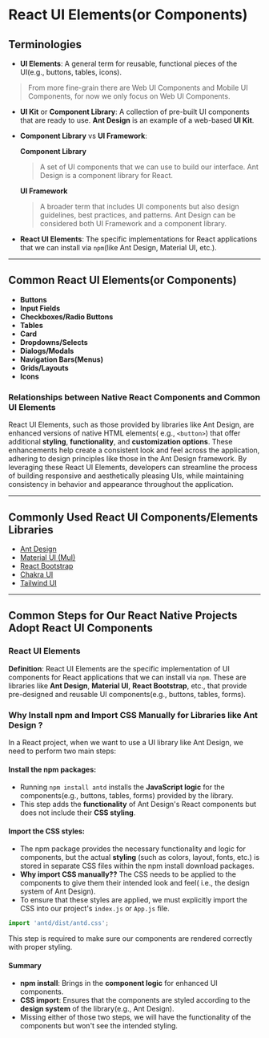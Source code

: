 # React UI Elements(or Components)

## Terminologies

- **UI Elements**: A general term for reusable, functional pieces of the UI(e.g., buttons, tables, icons).

> From more fine-grain there are Web UI Components and Mobile UI Components, for now we only focus on Web UI Components.

- **UI Kit** or **Component Library**: A collection of pre-built UI components that are ready to use. **Ant Design** is
  an example of a web-based **UI Kit**.

- **Component Library** vs **UI Framework**:

  **Component Library**

  > A set of UI components that we can use to build our interface. Ant Design is a component library for React.

  **UI Framework**

  > A broader term that includes UI components but also design guidelines, best practices, and patterns. Ant Design can
  be considered both UI Framework and a component library.

- **React UI Elements**: The specific implementations for React applications that we can install via `npm`(like Ant
  Design, Material UI, etc.).

--- 

## Common React UI Elements(or Components)

- **Buttons**
- **Input Fields**
- **Checkboxes/Radio Buttons**
- **Tables**
- **Card**
- **Dropdowns/Selects**
- **Dialogs/Modals**
- **Navigation Bars(Menus)**
- **Grids/Layouts**
- **Icons**

### Relationships between Native React Components and Common UI Elements
 
React UI Elements, such as those provided by libraries like Ant Design, are enhanced versions of native HTML elements(
e.g., `<button>`)
that offer additional **styling**, **functionality**, and **customization options**. These enhancements help create a
consistent look and feel
across the application, adhering to design principles like those in the Ant Design framework.
By leveraging these React UI Elements, developers can streamline the process of building responsive and aesthetically
pleasing UIs,
while maintaining consistency in behavior and appearance throughout the application.

---

## Commonly Used React UI Components/Elements Libraries

- [Ant Design](https://4x.ant.design/)
- [Material UI (MuI)](https://mui.com/material-ui/getting-started/)
- [React Bootstrap](https://react-bootstrap.netlify.app/docs/components/accordion)
- [Chakra UI](https://v2.chakra-ui.com/docs/components)
- [Tailwind UI](https://tailwindui.com/documentation)

--- 

## Common Steps for Our React Native Projects Adopt React UI Components

### React UI Elements

**Definition**: React UI Elements are the specific implementation of UI components for React applications that we can
install via `npm`. These are libraries like **Ant Design**, **Material UI**, **React Bootstrap**, etc., that provide
pre-designed and reusable UI components(e.g., buttons, tables, forms).

### Why Install npm and Import CSS Manually for Libraries like Ant Design ?

In a React project, when we want to use a UI library like Ant Design, we need to perform two main steps:

#### Install the npm packages:

* Running `npm install antd` installs the **JavaScript logic** for the components(e.g., buttons, tables, forms) provided
  by the library.
* This step adds the **functionality** of Ant Design's React components but does not include their **CSS styling**.

#### Import the CSS styles:

* The npm package provides the necessary functionality and logic for components, but the actual **styling** (such as
  colors, layout, fonts, etc.) is stored in separate CSS files within the npm install download packages.
* **Why import CSS manually??** The CSS needs to be applied to the components to give them their intended look and feel(
  i.e., the design system of Ant Design). 
* To ensure that these styles are applied, we must explicitly import the CSS into our project's `index.js` or `App.js` file. 
```javascript
import 'antd/dist/antd.css'; 
```
This step is required to make sure our components are rendered correctly with proper styling. 

#### Summary 
* **npm install**: Brings in the **component logic** for enhanced UI components. 
* **CSS import**: Ensures that the components are styled according to the **design system** of the library(e.g., Ant Design).
* Missing either of those two steps, we will have the functionality of the components but won't see the intended styling.




